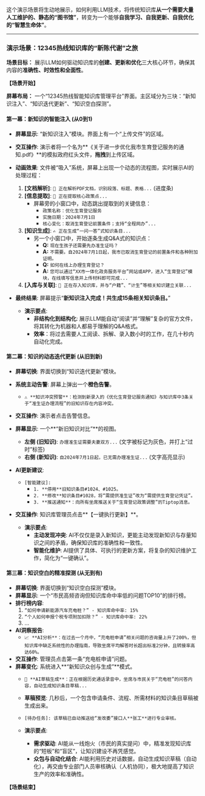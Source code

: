 这个演示场景将生动地展示，如何利用LLM技术，将传统知识库**从一个需要大量人工维护的、静态的“图书馆”**，转变为一个能够**自我学习、自我更新、自我优化的“智慧生命体”**。

---

### **演示场景：12345热线知识库的“新陈代谢”之旅**

**场景目标：** 展示LLM如何驱动知识库的**创建、更新和优化**三大核心环节，确保其内容的**准确性、时效性和全面性**。

**【场景开始】**

**屏幕布局：** 一个“12345热线智能知识库管理平台”界面。主区域分为三块：“新知识注入”、“知识迭代更新”、“知识空白探测”。

#### **第一幕：新知识的智能注入 (从0到1)**

*   **屏幕显示**: “新知识注入”模块。界面上有一个“上传文件”的区域。
*   **交互操作**: 演示者将一个名为**《关于进一步优化我市生育登记服务的通知.pdf》**的模拟政府红头文件，**拖拽**到上传区域。
*   **动画效果**: 文件被“吸入”系统，屏幕上出现一个动态的流程图，实时展示AI的处理过程：
    1.  **[文档解析]**: `📄 正在解析PDF文档，识别段落、标题、表格...` (进度条)
    2.  **[信息提取]**: `🧠 正在提取核心政策点...`
        *   屏幕旁的小窗口中，动态跳出提取到的关键信息：
            *   `政策名称：优化生育登记服务`
            *   `实施日期：2024年7月1日`
            *   `核心变化：取消生育登记前置条件；支持“全程网办”...`
    3.  **[知识生成]**: `✍️ 正在生成“一问一答”式知识条目...`
        *   另一个小窗口中，开始逐条生成Q&A式的知识点：
            *   **Q:** `现在生孩子还需要先办准生证吗？`
            *   **A:** `不需要。自2024年7月1日起，我市已取消生育登记的前置条件和各种附加证明。`
            *   **Q:** `如何在线上办理生育登记？`
            *   **A:** `您可以通过“XX市一体化政务服务平台”网站或APP，进入“生育登记”模块，在线填写信息并上传材料即可完成...`
    4.  **[入库与关联]**: `🔗 正在存入知识库，并与“户籍”、“计生”等相关知识建立关联...`
*   **最终结果**: 屏幕提示“**新知识注入完成！共生成15条相关知识条目。**”

    *   **演示要点**:
        *   **非结构化到结构化**: 展示LLM能自动“阅读”并“理解”复杂的官方文件，将其转化为机器和人都易于理解的Q&A格式。
        *   **效率**：将过去需要人工阅读、拆解、录入数小时的工作，在几十秒内自动化完成。

#### **第二幕：知识的动态迭代更新 (从旧到新)**

*   **屏幕切换**: 界面切换到“知识迭代更新”模块。
*   **系统主动告警**: 屏幕上弹出一个**橙色告警**。
    *   `⚠️ **知识冲突预警**：检测到新录入的《优化生育登记服务通知》与知识库中3条关于“准生证办理流程”的旧知识存在内容冲突。`
*   **交互操作**: 演示者点击告警信息。
*   **屏幕显示**: 一个**“新旧知识对比”**的视图。
    *   **左侧 (旧知识)**: `办理准生证需要夫妻双方...` (文字被标记为灰色，并打上“过时”标签)
    *   **右侧 (新知识)**: `自2024年7月1日起，已无需办理准生证...` (文字高亮显示)
*   **AI更新建议**:
    *   `[智能建议]:`
        *   `1. **停用**旧知识条目#1024、#1025。`
        *   `2. **修改**知识条目#1028，将“需提供准生证”改为“需提供生育登记凭证”。`
        *   `3. **推送通知**：向所有坐席推送关于“生育登记政策调整”的Tiptop消息。`
*   **交互操作**: 知识库管理员点击**【一键执行更新】**。

    *   **演示要点**:
        *   **主动发现冲突**: AI不仅仅是录入新知识，更能主动发现新知识与存量知识之间的矛盾，确保知识库的准确性和一致性。
        *   **智能化维护**: AI提供了具体、可执行的更新方案，将复杂的知识维护工作，简化为“一键确认”。

#### **第三幕：知识空白的精准探测 (从无到有)**

*   **屏幕切换**: 界面切换到“知识空白探测”模块。
*   **屏幕显示**: 一个“市民高频咨询但知识库命中率低的问题TOP10”的排行榜。
*   **排行榜内容**:
    1.  `“如何申请新能源汽车充电桩？” - 知识库命中率: 15%`
    2.  `“个人如何申报个税专项附加扣除？” - 知识库命中率: 22%`
    3.  ...
*   **AI洞察报告**:
    *   `📈 **AI分析**：在过去一个月中，“充电桩申请”相关问题的咨询量上升了200%，但知识库中缺乏系统性的办理指南，导致坐席平均解答时长超出标准2分钟，且转接率高达60%。`
*   **交互操作**: 管理员点击第一条“充电桩申请”问题。
*   **屏幕变化**: 系统进入**“新知识众创与生成”**模式。
    *   `🤖 **AI草稿生成**：正在根据历史通话录音中，坐席与市民关于“充电桩”的问答内容，自动生成知识条目草稿...`
    *   **草稿预览**: 几秒后，一个包含申请条件、流程、所需材料的知识条目草稿被生成出来。
    *   `[待办任务]: 该草稿已自动推送给“发改委”接口人**张工**进行专业审核。`

    *   **演示要点**:
        *   **需求驱动**: AI能从一线炮火（市民的真实提问）中，精准发现知识库的“短板”和“盲区”，让知识建设不再凭感觉。
        *   **众包与自动化结合**: AI能利用历史对话数据，自动生成知识草稿（自动化），再交由专业部门人员审核确认（人机协同），极大地提高了知识生产的效率和准确性。

**【场景结束】**